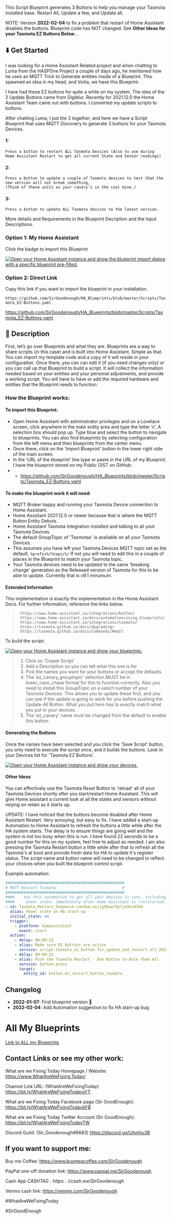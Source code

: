 This Script Blueprint generates 3 Buttons to help you manage your Tasmota installed base.  Restart All, Update a few, and Update all.

NOTE: Version **2022-02-04** to fix a problem that restart of Home Assistant disables the buttons.  Blueprint code has NOT changed.
  See **Other Ideas for your Tasmota EZ Buttons Below**...

## :arrow_down: Get Started

I was looking for a Home Assistant Related project and when chatting to Luma from the HASPOne Project a couple of days ago, he mentioned how he uses an MQTT Trick to Generate entities inside of a Blueprint.
This spawned an idea in my head, and Voilia, we have this Blueprint.

I have had these EZ buttons for quite a while on my system.  The idea of the 2 Update Buttons came from Digiblur.  Recently for 2021.12.0 the Home Assistant Team came out with buttons.  I converted my update scripts to buttons.

After chatting Luma, I put the 2 together, and here we have a Script Blueprint that uses MQTT Discovery to generate 3 buttons for your Tasmota Devices.

#### 1:

    Press a button to restart ALL Tasmota Devices (Also to use during 
    Home Assistant Restart to get all current State and Sensor readings)  

#### 2:

    Press a button to update a couple of Tasmota devices to test that the 
    new version will not break something,  
    (Think of these units as your canary's in the coal mine.)  

#### 3:

    Press a button to update ALL Tasmota devices to the latest version. 

More details and Requirements in the Blueprint Decription and the Input Descriptions.

### Option 1: My Home Assistant

Click the badge to import this Blueprint 

[![Open your Home Assistant instance and show the blueprint import dialog with a specific blueprint pre-filled.](https://my.home-assistant.io/badges/blueprint_import.svg)](https://my.home-assistant.io/redirect/blueprint_import/?blueprint_url=https%3A%2F%2Fgithub.com%2FSirGoodenough%2FHA_Blueprints%2Fblob%2Fmaster%2FScripts%2FTasmota_EZ-Buttons.yaml)

### Option 2: Direct Link

Copy this link if you want to import the blueprint in your installation.

```https://github.com/SirGoodenough/HA_Blueprints/blob/master/Scripts/Tasmota_EZ-Buttons.yaml```

https://github.com/SirGoodenough/HA_Blueprints/blob/master/Scripts/Tasmota_EZ-Buttons.yaml

## :page_facing_up: Description

First, let’s go over Blueprints and what they are.  Blueprints are a way to share scripts (in this case) and is built into Home Assistant.  Simple as that.  You can import my template code and a copy of it will reside in your configuration.  Once there, you can can edit it (if you need changes only) or you can call up that Blueprint to build a script.  It will collect the information needed based on your entities and your personal adjustments, and provide a working script.  You will have to have or add the required hardware and entities that the Blueprint needs to function.

### How the Blueprint works:

#### To import this Blueprint: 
* Open Home Assistant with administrator privileges and on a Lovelace screen, click anywhere in the main entity area and type the letter ‘c’.  A selection box should pop up.  Type blue and select the button to navigate to blueprints.  You can also find blueprints by selecting configuration from the left menu and then blueprints from the center menu.
* Once there, click on the ‘Import Blueprint’ button in the lower right side of the main screen.
* In the ‘URL of the blueprint’ line type or paste in the URL of my Blueprint. I have the blueprint stored on my Public GIST on GitHub:
* *   https://github.com/SirGoodenough/HA_Blueprints/blob/master/Scripts/Tasmota_EZ-Buttons.yaml

#### To make the blueprint work it will need:
* MQTT Broker happy and running your Tasmota Device connection to Home Assistant.
* Home Assistant 2021.12.0 or newer because that is where the MQTT Button Entity Debuts.
* Home Assistant Tasmota Integration installed and talking to all yout Tasmota Devices.
* The default GroupTopic of 'Tasmotas' is available on all your Tasmota Devices.
* This assumes you have left your Tasmota Devices MQTT topic set as the default.  ```%prefix%/%topic%/```  If not you will need to edit this in a couple of places in the Blueprint to match your Tasmota topic.
* Your Tasmota devices need to be updated to the same 'breaking change' generation as the Released version of Tasmota for this to be able to update.  Currently that is v9.1 minumum.

#### Extended Information
This implementation is exactly the implementation in the Home Assistant Docs.
For further information, reference the links below.

>      https://www.home-assistant.io/integrations/button/
>      https://www.home-assistant.io/docs/automation/using_blueprints/
>      https://www.home-assistant.io/integrations/tasmota/
>      https://tasmota.github.io/docs/Upgrading/
>      https://tasmota.github.io/docs/Commands/#mqtt

To build the script:  

[![Open your Home Assistant instance and show your blueprints.](https://my.home-assistant.io/badges/blueprints.svg)](https://my.home-assistant.io/redirect/blueprints/)

> 1. Click on 'Create Script'
> 2. Add a Description so you can tell what this one is for
> 3. Pick the names you want for your buttons or accept the defaults
> 4. The 'ez_canary_grouptopic' selection MUST be in lower_case_chase format for this to function correctly.  Also you need to install this GroupTopic on a select number of your Tasmota Devices.  This allows you to update these first, and you can see if the update is going to work for you before pushing the Update-All Button.  What you put here has to exactly match what you put in your devices.
> 5. The 'ez_canary' name must be changed from the default to enable this button.

#### Generating the Buttons
Once the names have been selected and you click the 'Save Script' button, you only need to execute the script once, and it builds the buttons.
Look in your Devices list for 'Tasmota EZ Buttons'.

[![Open your Home Assistant instance and show your devices.](https://my.home-assistant.io/badges/devices.svg)](https://my.home-assistant.io/redirect/devices/)

#### Other Ideas

You can effectively use the Tasmota Reset Button to 'reload' all of your Tasmota Devices shortly after you start/restart Home Assistant.  This will give Home assistant a current look at all the states and sensors without relying on retain as it starts up.

UPDATE:  I have noticed that the buttons become disabled after Home Assistant Restart.  Very annoying, but easy to fix.  I have added a start-up Automation to Home Assistant to refresh the buttons a little while after the HA system starts.  The delay is to ensure things are going well and the system is not too busy when this is run.  I have found 22 seconds to be a good number for this on my system, feel free to adjust as needed.  I am also pressing the Tasmota Restart button a little while after that to refresh all the  Tasmota's at boot and provide fresh data for HA to update it's register status. The script name and button name will need to be changed to reflect your choices when you built the blueprint control script.

Example automation:

```yaml
####################################################
# MQTT Restart Tasmota                             #
####################################################
####    Use this automation to get all your devices in sync, including
####     power state, immediately after Home Assistant is (re)started.
- id: Tasmota_Restart_Sequence-random-oisjg98uwr8ytjw9ut8344
  alias: Power state on HA start-up
  initial_state: on
  trigger:
    - platform: homeassistant
      event: start
  action:
    - delay: 00:00:22
    - alias: Make sure EZ Buttons are active
      service: script.tasmota_ez_button_for_update_and_restart_all_2022_01_07a
    - delay: 00:00:22
    - alias: Push the Tasmota Restart - One Button to Rule them All
      service: button.press
      target:
        entity_id: button.ez_restart_button_tasmota
```

## Changelog

* **2022-01-07**: First blueprint version :tada:
* **2022-02-04**: Add Automation suggestion to fix HA start-up bug.


# All My Blueprints

[Link to ALL my Blueprints](https://github.com/SirGoodenough/HA_Blueprints/blob/master/README.md)


## Contact Links or see my other work:

What are we Fixing Today Homepage / Website: https://www.WhatAreWeFixing.Today/

Channel Link URL: (WhatAreWeFixingToday) https://bit.ly/WhatAreWeFixingTodaysYT

What are we Fixing Today Facebook page (Sir GoodEnough): https://bit.ly/WhatAreWeFixingTodaybFB

What are we Fixing Today Twitter Account (Sir GoodEnough): https://bit.ly/WhatAreWeFixingTodayTW

Discord Guild: (Sir_Goodenough#9683) https://discord.gg/Uhmhu3B

## If you want to support me:

Buy me Coffee: https://www.buymeacoffee.com/SirGoodenough

PayPal one-off donation link: https://www.paypal.me/SirGoodenough

Cash App $CASHTAG: https://cash.me/$SirGoodenough

Venmo cash link: https://venmo.com/SirGoodenough

#WhatAreWeFixingToday

#SirGoodEnough